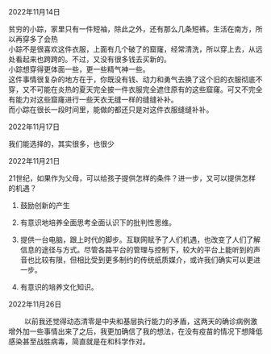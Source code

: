 2022年11月14日

贫穷的小踪，家里只有一件短袖，除此之外，还有那么几条短裤。生活在南方，所以再穿多了会热  
小踪不是很喜欢这件衣服，上面有几个破了的窟窿，经常清洗，所以穿上去，从远处看起来也跨跨的。不过，又没有很多钱去买新的。  
小踪想穿得更体面一些，更一些精气神一些。  
这件事情很复杂的地方在于，你既没有钱、动力和勇气去换了这个旧的衣服彻底不穿，又不可能在炎热的夏天完全披一件衣服完全遮住原有的这些窟窿。可又不完全有能力对这些窟窿进行一些天衣无缝一样的缝缝补补。  
而小踪在很长一段时间里，能做的都还只是对这件衣服缝缝补补。

2022年11月17日

我们能选择的，其实很多，也很少

2022年11月21日

21世纪，如果作为父母，可以给孩子提供怎样的条件？进一步，又可以提供怎样的机遇？

1. 鼓励创新的产生

2. 有意识地培养全面思考全面认识下的批判性思维。

3. 提供一台电脑，跟上时代的脚步。互联网赋予了人们机遇，也改变了人们了解信息的途径与方式。尽管各路平台的管理与控制下，较大的平台上能听到的声音也比较有限，但相比受到更多制约的传统纸质媒介，或许我们确实可以更进一步。

4. 有意识的培养文化知识。

2022年11月26日

        以前我还觉得动态清零是中央和基层执行能力的矛盾，这两天的确诊病例激增外加一些事情出来了之后，我更加确信了我的想法，在没有疫苗的情况下想降低感染甚至战胜病毒，简直就是在和科学作对。
